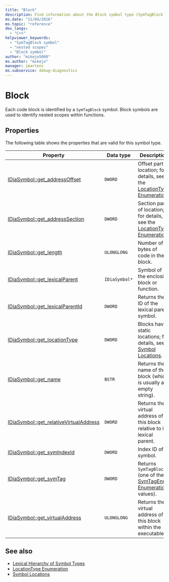 ```yaml
---
title: "Block"
description: Find information about the Block symbol type (SymTagBlock), which identify nested scopes within functions in the Visual Studio debug interface access SDK.
ms.date: "11/04/2016"
ms.topic: "reference"
dev_langs:
  - "C++"
helpviewer_keywords:
  - "SymTagBlock symbol"
  - "nested scopes"
  - "Block symbol"
author: "mikejo5000"
ms.author: "mikejo"
manager: jmartens
ms.subservice: debug-diagnostics
---
```

# Block

Each code block is identified by a `SymTagBlock` symbol. Block symbols are used to identify nested scopes within functions.

## Properties
 The following table shows the properties that are valid for this symbol type.

|Property|Data type|Description|
|--------------|---------------|-----------------|
|[IDiaSymbol::get_addressOffset](../../debugger/debug-interface-access/idiasymbol-get-addressoffset.md)|`DWORD`|Offset part of location; for details, see the [LocationType Enumeration](../../debugger/debug-interface-access/locationtype.md).|
|[IDiaSymbol::get_addressSection](../../debugger/debug-interface-access/idiasymbol-get-addresssection.md)|`DWORD`|Section part of location; for details, see the [LocationType Enumeration](../../debugger/debug-interface-access/locationtype.md).|
|[IDiaSymbol::get_length](../../debugger/debug-interface-access/idiasymbol-get-length.md)|`ULONGLONG`|Number of bytes of code in the block.|
|[IDiaSymbol::get_lexicalParent](../../debugger/debug-interface-access/idiasymbol-get-lexicalparent.md)|`IDiaSymbol*`|Symbol of the enclosing block or function.|
|[IDiaSymbol::get_lexicalParentId](../../debugger/debug-interface-access/idiasymbol-get-lexicalparentid.md)|`DWORD`|Returns the ID of the lexical parent symbol.|
|[IDiaSymbol::get_locationType](../../debugger/debug-interface-access/idiasymbol-get-locationtype.md)|`DWORD`|Blocks have static locations; for details, see [Symbol Locations](../../debugger/debug-interface-access/symbol-locations.md).|
|[IDiaSymbol::get_name](../../debugger/debug-interface-access/idiasymbol-get-name.md)|`BSTR`|Returns the name of the block (which is usually an empty string).|
|[IDiaSymbol::get_relativeVirtualAddress](../../debugger/debug-interface-access/idiasymbol-get-relativevirtualaddress.md)|`DWORD`|Returns the virtual address of this block relative to its lexical parent.|
|[IDiaSymbol::get_symIndexId](../../debugger/debug-interface-access/idiasymbol-get-symindexid.md)|`DWORD`|Index ID of symbol.|
|[IDiaSymbol::get_symTag](../../debugger/debug-interface-access/idiasymbol-get-symtag.md)|`DWORD`|Returns `SymTagBlock` (one of the [SymTagEnum Enumeration](../../debugger/debug-interface-access/symtagenum.md) values).|
|[IDiaSymbol::get_virtualAddress](../../debugger/debug-interface-access/idiasymbol-get-virtualaddress.md)|`ULONGLONG`|Returns the virtual address of this block within the executable.|

## See also
- [Lexical Hierarchy of Symbol Types](../../debugger/debug-interface-access/lexical-hierarchy-of-symbol-types.md)
- [LocationType Enumeration](../../debugger/debug-interface-access/locationtype.md)
- [Symbol Locations](../../debugger/debug-interface-access/symbol-locations.md)